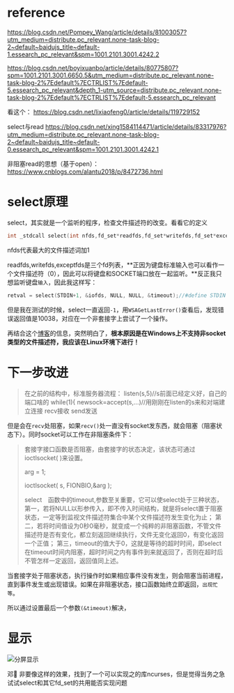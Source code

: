 # reference

https://blog.csdn.net/Pompey_Wang/article/details/81003057?utm_medium=distribute.pc_relevant.none-task-blog-2~default~baidujs_title~default-1.essearch_pc_relevant&spm=1001.2101.3001.4242.2

https://blog.csdn.net/boyixuanbo/article/details/80775807?spm=1001.2101.3001.6650.5&utm_medium=distribute.pc_relevant.none-task-blog-2%7Edefault%7ECTRLIST%7Edefault-5.essearch_pc_relevant&depth_1-utm_source=distribute.pc_relevant.none-task-blog-2%7Edefault%7ECTRLIST%7Edefault-5.essearch_pc_relevant

看这个：
https://blog.csdn.net/lixiaofeng0/article/details/119729152

select与read
https://blog.csdn.net/xing1584114471/article/details/83317976?utm_medium=distribute.pc_relevant.none-task-blog-2~default~baidujs_title~default-0.essearch_pc_relevant&spm=1001.2101.3001.4242.1

非阻塞read的思想（基于open）：
https://www.cnblogs.com/alantu2018/p/8472736.html

# select原理

select，其实就是一个监听的程序，检查文件描述符的改变。看看它的定义

```c
int _stdcall select(int nfds,fd_set*readfds,fd_set*writefds,fd_set*exceptfds,const timeval*timeout)
```

nfds代表最大的文件描述词加1

readfds,writefds,exceptfds是三个fd列表，**正因为键盘标准输入也可以看作一个文件描述符（0），因此可以将键盘和SOCKET端口放在一起监听。**反正我只想监听键盘`输入`，因此我这样写：

```c
retval = select(STDIN+1, &iofds, NULL, NULL, &timeout);//#define STDIN 0
```

但是我在测试的时候，select一直返回`-1`，用`WSAGetLastError()`查看后，发现错误返回值是10038，对应在一个非套接字上尝试了一个操作。

再结合这个[博客](https://blog.csdn.net/dengyejing/article/details/678444)的信息，突然明白了，**根本原因是在Windows上不支持非socket类型的文件描述符，我应该在Linux环境下进行！**

# 下一步改进

> 在之前的结构中，标准服务器流程：
> listen(s,5)//s前面已经定义好，自己的端口啥的
> while(1){
> newsock=accept(s,...)//用刚刚在listen的s来和对端建立连接
> recv接收
> send发送

但是会在`recv`处阻塞，如果`recv()`处一直没有socket发东西，就会阻塞（阻塞状态下）。同时socket可以工作在非阻塞条件下：

> 套接字接口函数是否阻塞，由套接字的状态决定，该状态可通过ioctlsocket( )来设置。
>
> arg = 1;
>
> ioctlsocket( s, FIONBIO,&arg );
>
> select　函数中的timeout,参数至关重要，它可以使select处于三种状态，
> 第一，若将NULL以形参传入，即不传入时间结构，就是将select置于阻塞状态，一定等到监视文件描述符集合中某个文件描述符发生变化为止；
> 第二，若将时间值设为0秒0毫秒，就变成一个纯粹的非阻塞函数，不管文件描述符是否有变化，都立刻返回继续执行，文件无变化返回0，有变化返回一个正值；
> 第三，timeout的值大于0，这就是等待的超时时间，即select在timeout时间内阻塞，超时时间之内有事件到来就返回了，否则在超时后不管怎样一定返回，返回值同上述。 



当套接字处于阻塞状态，执行操作时如果相应事件没有发生，则会阻塞当前进程，直到事件发生或出现错误。如果在非阻塞状态，接口函数始终立即返回，`出现忙等`。

所以通过设置最后一个参数`(&timeout)`解决，





# 显示

![分屏显示](http://life.chinaunix.net/bbsfile/forum/201210/22/1402462yx0wph5b2hy1m1h.jpg)

邓:dog: 非要像这样的效果，找到了一个可以实现之的库ncurses，但是觉得当务之急试试select和其它fd_set的共用能否实现问题